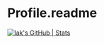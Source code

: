# Profile.readme

[![lak's GitHub | Stats](https://stats.quira.sh/lak/github?theme=dark)](https://quira.sh?utm_source=widgets&utm_campaign=lak)
